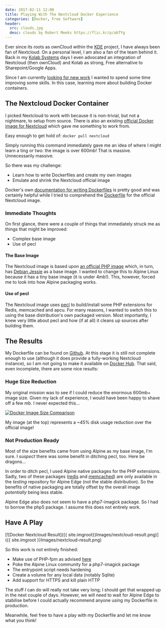 ```yaml
---
date: 2017-02-11 12:00
title: Playing With The Nextcloud Docker Experience
categories: [Docker, Free Software]
header:
  src: clouds.jpg
  desc: clouds by Robert Meeks https://flic.kr/p/abTYg
---
```

Ever since its roots as ownCloud within the [KDE](http://www.kde.org)
project, I have always been fan of Nextcloud. On a personal level, I
am also a fan of the team behind it. Back in my [Kolab
Systems](http://kolabsys.com) days I even advocated an integration of
Nextcloud (then ownCloud) and Kolab as strong, Free alternative to
Sharepoint/Google Apps.

Since I am currently [looking for new work](/hire/index.html) I wanted
to spend some time improving some skills. In this case, learning more
about building Docker containers.

## The Nextcloud Docker Container

I picked Nextcloud to work with because it is non-trivial, but not a
nightmare, to setup from source. There is also an existing [official
Docker image for Nextcloud](https://hub.docker.com/_/nextcloud/) which
gave me something to work from.

Easy enough to get hold of: ```docker pull nextcloud```

Simply running this command immediately gave me an idea of where I
might learn a ting or two: the image is over 600mb! That is
massive. Unnecessarily massive.

So there was my challenge:

- Learn how to write Dockerfiles and create my own images
- Emulate and shrink the Nextcloud official image

Docker's own [documentation for writing
Dockerfiles](https://docs.docker.com/engine/userguide/eng-image/dockerfile_best-practices/)
is pretty good and was certainly helpful while I tried to comprehend
the
[Dockerfile](https://github.com/nextcloud/docker/blob/master/11.0/apache/Dockerfile)
for the official Nextcloud image.

### Immediate Thoughts

On first glance, there were a couple of things that immediately struck
me as things that might be improved:

- Complex base image
- Use of pecl

#### The Base Image

The Nextcloud image is based upon [an official PHP
image](https://github.com/docker-library/php/blob/75854bb7e97d3e01c9b3597674450be43521e296/5.6/fpm/Dockerfile)
which, in turn, has [Debian Jessie](https://www.debian.org) as a base
image. I wanted to change this to Alpine Linux because it has a tiny
base image (it is under 4mb!). This, however, forced me to look into
how Alpine packaging works.

#### Use of pecl

The Nextcloud image uses [pecl](https://pecl.php.net) to build/install
some PHP extensions for Redis, memcached and apcu. For many reasons, I
wanted to switch this to using the base distribution's own packaged
version. Most importantly, I knew very little about pecl and how (if
at all) it cleans up sources after building them.

## The Results

My Dockerfile can be found on
[Github](https://github.com/therealpadams/nextcloud-docker/blob/master/Dockerfile). At
this stage it is still not complete enough to use (although it does
provide a fully-working Nextcloud instance), so I am not going to make
it available on [Docker Hub](https://hub.docker.com). That said, even
incomplete, there are some nice results:

### Huge Size Reduction

My original mission was to see if I could reduce the enormous 600mb+
image size. Given my lack of experience, I would have been happy to
shave off a few mb. I never expected this...

[![Docker Image Size Comparison](http://res.cloudinary.com/baggerspion/image/upload/v1486835095/Images/image-size.png)](http://res.cloudinary.com/baggerspion/image/upload/v1486835095/Images/image-size.png)

My image (at the top) represents a ~45% disk usage reduction over the
official image!

### Not Production Ready

Most of the size benefits came from using Alpine as my base image, I'm
sure. I *suspect* there was some benefit in ditching pecl, too. Here
be dragons...

In order to ditch pecl, I used Alpine native packages for the PHP
extensions. Sadly, two of these packages
([redis](https://pkgs.alpinelinux.org/package/edge/testing/x86_64/php7-redis)
and
[memcached](https://pkgs.alpinelinux.org/package/edge/testing/x86_64/php7-memcached))
are only available in the *testing* repository for Alpine Edge (not
the stable distribution). So the benefits of native packaging are
totally offset by the overall image *potentially* being less stable.

Alpine Edge also does not seem to have a php7-imagick package. So I
had to borrow the php5 package. I assume this does not entirely work.

## Have A Play

[![Docker Nextcloud Result]({{ site.imgroot}}Images/nextcloud-result.png)]({{ site.imgroot }}Images/nextcloud-result.png)

So this work is not entirely finished:

- Make use of PHP-fpm as advised [here](https://wiki.alpinelinux.org/wiki/Apache_with_php-fpm)
- Poke the Alpine Linux community for a php7-imagick package
- The entrypoint script needs hardening
- Create a volume for any local data (notably Sqlite)
- Add support for HTTPS and kill plain HTTP

The stuff *I* can do will really not take very long; I should get that
wrapped up in the next couple of days. However, we will need to wait
for Alpine Edge to stabilise before I could actually recommend anyone
using my Dockerfile in production.

Meanwhile, feel free to have a play with my Dockerfile and let me know
what you think!
